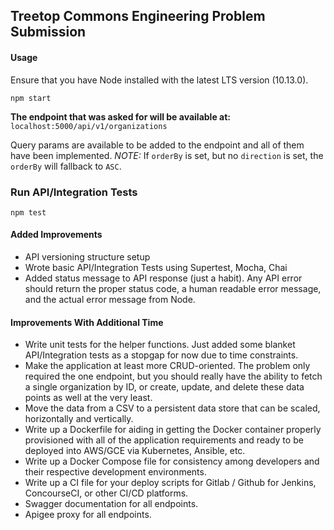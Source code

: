 ## Treetop Commons Engineering Problem Submission

#### Usage

Ensure that you have Node installed with the latest LTS version (10.13.0).

```
npm start
```

**The endpoint that was asked for will be available at:** `localhost:5000/api/v1/organizations`

Query params are available to be added to the endpoint and all of them have been implemented.  *NOTE:* If `orderBy` is set, but no `direction` is set, the `orderBy` will fallback to `ASC`.

### Run API/Integration Tests

```
npm test
```

#### Added Improvements

- API versioning structure setup
- Wrote basic API/Integration Tests using Supertest, Mocha, Chai
- Added status message to API response (just a habit).  Any API error should return the proper status code, a human readable error message, and the actual error message from Node.

#### Improvements With Additional Time

- Write unit tests for the helper functions.  Just added some blanket API/Integration tests as a stopgap for now due to time constraints.
- Make the application at least more CRUD-oriented.  The problem only required the one endpoint, but you should really have the ability to fetch a single organization by ID, or create, update, and delete these data points as well at the very least.
- Move the data from a CSV to a persistent data store that can be scaled, horizontally and vertically.
- Write up a Dockerfile for aiding in getting the Docker container properly provisioned with all of the application requirements and ready to be deployed into AWS/GCE via Kubernetes, Ansible, etc.
- Write up a Docker Compose file for consistency among developers and their respective development environments.
- Write up a CI file for your deploy scripts for Gitlab / Github for Jenkins, ConcourseCI, or other CI/CD platforms.
- Swagger documentation for all endpoints.
- Apigee proxy for all endpoints.
